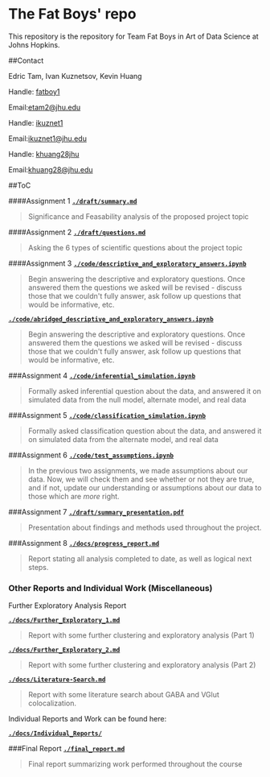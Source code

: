 # The Fat Boys' repo
This repository is the repository for Team Fat Boys in Art of Data Science at Johns Hopkins. 

##Contact

Edric Tam,  Ivan Kuznetsov,  Kevin Huang

Handle: [fatboy1](http://github.com/fatboy1)

Email:[etam2@jhu.edu](mailto:etam2@jhu.edu)


Handle: [ikuznet1](http://github.com/ikuznet1)

Email:[ikuznet1@jhu.edu](mailto:ikuznet1@jhu.edu)


Handle: [khuang28jhu](http://github.com/khuang28jhu)

Email:[khuang28@jhu.edu](mailto:khuang28@jhu.edu)


##ToC

####Assignment 1
[**``./draft/summary.md``**](./draft/summary.md)
  > Significance and Feasability analysis of the proposed project topic

####Assignment 2
[**``./draft/questions.md``**](./draft/questions.md)
  > Asking the 6 types of scientific questions about the project topic

####Assignment 3
[**``./code/descriptive_and_exploratory_answers.ipynb``**](./code/Assignment3.ipynb)
  > Begin answering the descriptive and exploratory questions. Once answered them the questions we asked will be revised - discuss those that we couldn't fully answer, ask follow up questions that would be informative, etc.
  
[**``./code/abridged_descriptive_and_exploratory_answers.ipynb``**](./code/Assignment3_Abridged.ipynb)
  > Begin answering the descriptive and exploratory questions. Once answered them the questions we asked will be revised - discuss those that we couldn't fully answer, ask follow up questions that would be informative, etc.

###Assignment 4
[**``./code/inferential_simulation.ipynb``**](./code/Assignment4.ipynb)
  > Formally asked inferential question about the data, and answered it on simulated data from the null model, alternate model, and real data

###Assignment 5
[**``./code/classification_simulation.ipynb``**](./code/Assignment5_Classification_FatBoys.ipynb)
  > Formally asked classification question about the data, and answered it on simulated data from the alternate model, and real data

###Assignment 6
[**``./code/test_assumptions.ipynb``**](./code/Assignment6_Checking_Assumptions_Fatboys.ipynb)
  > In the previous two assignments, we made assumptions about our data. Now, we will check them and see whether or not they are true, and if not, update our understanding or assumptions about our data to those which are *more* right.

###Assignment 7
[**``./draft/summary_presentation.pdf``**](./draft/JovoPres.pptx)
  > Presentation about findings and methods used throughout the project.

###Assignment 8
[**``./docs/progress_report.md``**](./docs/Progress_Report.md)
  > Report stating all analysis completed to date, as well as logical next steps.

### Other Reports and Individual Work (Miscellaneous)

Further Exploratory Analysis Report

[**``./docs/Further_Exploratory_1.md``**](./docs/Team%20Fatboys%205%20Updates%20Report%20Part%201%20(Updates%201%2C2%2C3%2C4).ipynb)
  > Report with some further clustering and exploratory analysis (Part 1)
  
[**``./docs/Further_Exploratory_2.md``**](./docs/Team%20Fatboys%205%20Updates%20Fixed%20Report%20Part%202.ipynb)
  > Report with some further clustering and exploratory analysis (Part 2)
  
[**``./docs/Literature-Search.md``**](./docs/Literature-Search.md)
  > Report with some literature search about GABA and VGlut colocalization.
  
Individual Reports and Work can be found here: 

[**``./docs/Individual_Reports/``**](./docs/Individual_Reports/)



###Final Report
[**``./final_report.md``**](./final_report.md)
  > Final report summarizing work performed throughout the course

